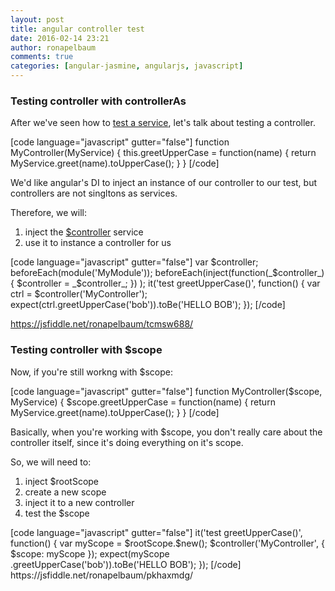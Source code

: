 ```yaml
---
layout: post
title: angular controller test
date: 2016-02-14 23:21
author: ronapelbaum
comments: true
categories: [angular-jasmine, angularjs, javascript]
---
```

<h3>Testing controller with controllerAs</h3>
After we've seen how to <a href="https://ronapelbaum.wordpress.com/2016/02/14/angular-jasmine-test-patterns-1/">test a service</a>, let's talk about testing a controller.

[code language="javascript" gutter="false"]
function MyController(MyService) {
 this.greetUpperCase = function(name) {
  return MyService.greet(name).toUpperCase();
 }
}
[/code]

We'd like angular's DI to inject an instance of our controller to our test, but controllers are not singltons as services.

Therefore, we will:
<ol>
	<li>inject the <a href="https://docs.angularjs.org/api/ngMock/service/$controller">$controller</a> service</li>
	<li>use it to instance a controller for us</li>
</ol>
[code language="javascript" gutter="false"]
var $controller;
beforeEach(module('MyModule'));
beforeEach(inject(function(_$controller_) {
    $controller = _$controller_; })
);
it('test greetUpperCase()', function() {
    var ctrl = $controller('MyController');
    expect(ctrl.greetUpperCase('bob')).toBe('HELLO BOB');
});
[/code]

https://jsfiddle.net/ronapelbaum/tcmsw688/
<h3>Testing controller with $scope</h3>
Now, if you're still workng with $scope:

[code language="javascript" gutter="false"]
function MyController($scope, MyService) {
 $scope.greetUpperCase = function(name) {
  return MyService.greet(name).toUpperCase();
 }
}
[/code]

Basically, when you're working with $scope, you don't really care about the controller itself, since it's doing everything on it's scope.

So, we will need to:
<ol>
	<li>inject $rootScope</li>
	<li>create a new scope</li>
	<li>inject it to a new controller</li>
	<li>test the $scope</li>
</ol>
[code language="javascript" gutter="false"]
it('test greetUpperCase()', function() {
 var myScope = $rootScope.$new();
 $controller('MyController', {
  $scope: myScope
 });
 expect(myScope .greetUpperCase('bob')).toBe('HELLO BOB');
});
[/code]
https://jsfiddle.net/ronapelbaum/pkhaxmdg/
